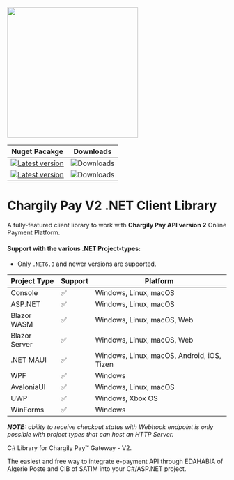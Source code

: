 <img src="https://raw.githubusercontent.com/rainxh11/chargily-pay-csharp/master/assets/chargily_wide.svg" width="300"/>

| Nuget Pacakge                                                                                                                 | Downloads                                                                |
|-------------------------------------------------------------------------------------------------------------------------------|--------------------------------------------------------------------------|
| [![Latest version](https://img.shields.io/nuget/v/Chargily.Pay.V2.svg)](https://www.nuget.org/packages/Chargily.Pay.V2/) | ![Downloads](https://img.shields.io/nuget/dt/Chargily.Pay.V2.svg)        |
| [![Latest version](https://img.shields.io/nuget/v/Chargily.Pay.V2.AspNet.svg)](https://www.nuget.org/packages/Chargily.Pay.V2.AspNet/) | ![Downloads](https://img.shields.io/nuget/dt/Chargily.Pay.V2.AspNet.svg) |

# Chargily Pay V2 .NET Client Library
A fully-featured client library to work with **Chargily Pay API version 2** Online Payment Platform.

#### Support with the various .NET Project-types:
- Only `.NET6.0` and newer versions are supported.

| Project Type | Support  | Platform                                   |
|------------------|----------|--------------------------------------------|
| Console          | ✅       | Windows, Linux, macOS                      |
| ASP.NET          | ✅       | Windows, Linux, macOS                      |
| Blazor WASM      | ✅       | Windows, Linux, macOS, Web                 |
| Blazor Server    | ✅       | Windows, Linux, macOS, Web                 |
| .NET MAUI        | ✅       | Windows, Linux, macOS, Android, iOS, Tizen |
| WPF              | ✅       | Windows                                    |
| AvaloniaUI       | ✅       | Windows, Linux, macOS                      |
| UWP              | ✅       | Windows, Xbox OS                           |
| WinForms         | ✅       | Windows                                    |
_**NOTE:** ability to receive checkout status with Webhook endpoint is only possible with project types that can host an HTTP Server._  

C# Library for Chargily Pay™ Gateway - V2.

The easiest and free way to integrate e-payment API through EDAHABIA of Algerie Poste and CIB of SATIM into your C#/ASP.NET project.
